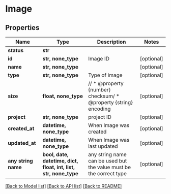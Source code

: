 # Image


## Properties
Name | Type | Description | Notes
------------ | ------------- | ------------- | -------------
**status** | **str** |  | 
**id** | **str, none_type** | Image ID | [optional] 
**name** | **str, none_type** |  | [optional] 
**type** | **str, none_type** | Type of image | [optional] 
**size** | **float, none_type** | //  * @property {number} checksum/  * @property {string} encoding | [optional] 
**project** | **str, none_type** | project ID | [optional] 
**created_at** | **datetime, none_type** | When Image was created | [optional] 
**updated_at** | **datetime, none_type** | When Image was last updated | [optional] 
**any string name** | **bool, date, datetime, dict, float, int, list, str, none_type** | any string name can be used but the value must be the correct type | [optional]

[[Back to Model list]](../README.md#documentation-for-models) [[Back to API list]](../README.md#documentation-for-api-endpoints) [[Back to README]](../README.md)


